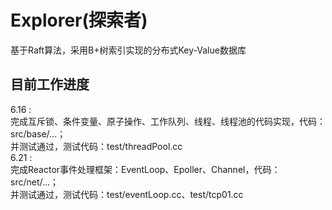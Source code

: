 # Explorer(探索者)
基于Raft算法，采用B+树索引实现的分布式Key-Value数据库
## 目前工作进度  
6.16 :   
完成互斥锁、条件变量、原子操作、工作队列、线程、线程池的代码实现，代码：src/base/...；  
并测试通过，测试代码：test/threadPool.cc  
6.21 :     
完成Reactor事件处理框架：EventLoop、Epoller、Channel，代码：src/net/...；   
并测试通过，测试代码：test/eventLoop.cc、test/tcp01.cc
